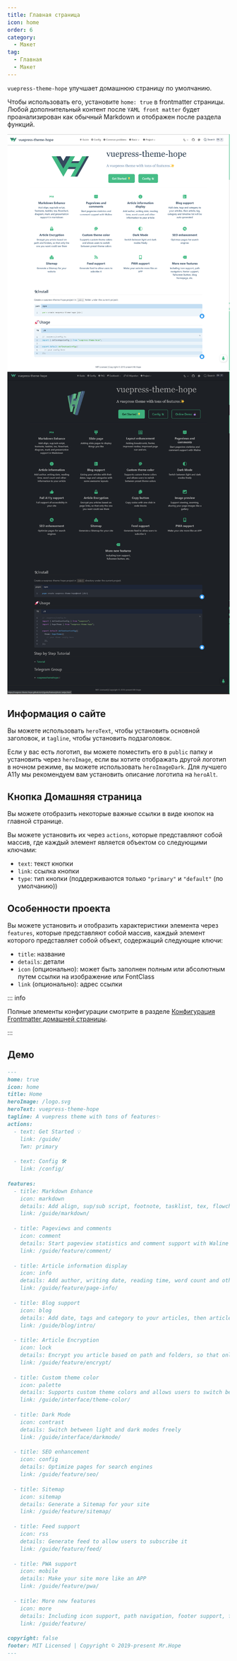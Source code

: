 ```yaml
---
title: Главная страница
icon: home
order: 6
category:
  - Макет
tag:
  - Главная
  - Макет
---
```


`vuepress-theme-hope` улучшает домашнюю страницу по умолчанию.

Чтобы использовать его, установите `home: true` в frontmatter страницы. Любой дополнительный контент после `YAML front matter` будет проанализирован как обычный Markdown и отображен после раздела функций.

![Скриншот](./assets/home-light.png#light)
![Скриншот](./assets/home-dark.png#dark)

<!-- more -->

## Информация о сайте

Вы можете использовать `heroText`, чтобы установить основной заголовок, и `tagline`, чтобы установить подзаголовок.

Если у вас есть логотип, вы можете поместить его в `public` папку и установить через `heroImage`, если вы хотите отображать другой логотип в ночном режиме, вы можете использовать `heroImageDark`. Для лучшего A11y мы рекомендуем вам установить описание логотипа на `heroAlt`.

## Кнопка Домашняя страница

Вы можете отобразить некоторые важные ссылки в виде кнопок на главной странице.

Вы можете установить их через `actions`, которые представляют собой массив, где каждый элемент является объектом со следующими ключами:

- `text`: текст кнопки
- `link`: ссылка кнопки
- `type`: тип кнопки (поддерживаются только `"primary"` и `"default"` (по умолчанию))

## Особенности проекта

Вы можете установить и отобразить характеристики элемента через `features`, которые представляют собой массив, каждый элемент которого представляет собой объект, содержащий следующие ключи:

- `title`: название
- `details`: детали
- `icon` (опционально): может быть заполнен полным или абсолютным путем ссылки на изображение или FontClass
- `link` (опционально): адрес ссылки

::: info

Полные элементы конфигурации смотрите в разделе [Конфигурация Frontmatter домашней страницы](../../config/frontmatter/home.md).

:::

## Демо

```md
---
home: true
icon: home
title: Home
heroImage: /logo.svg
heroText: vuepress-theme-hope
tagline: A vuepress theme with tons of features✨
actions:
  - text: Get Started 💡
    link: /guide/
    Тип: primary

  - text: Config 🛠
    link: /config/

features:
  - title: Markdown Enhance
    icon: markdown
    details: Add align, sup/sub script, footnote, tasklist, tex, flowchart, diagram, mark and presentation support in Markdown
    link: /guide/markdown/

  - title: Pageviews and comments
    icon: comment
    details: Start pageview statistics and comment support with Waline
    link: /guide/feature/comment/

  - title: Article information display
    icon: info
    details: Add author, writing date, reading time, word count and other information to your article
    link: /guide/feature/page-info/

  - title: Blog support
    icon: blog
    details: Add date, tags and category to your articles, then article, tag, category and timeline list will be auto generated
    link: /guide/blog/intro/

  - title: Article Encryption
    icon: lock
    details: Encrypt you article based on path and folders, so that only the one you want could see them
    link: /guide/feature/encrypt/

  - title: Custom theme color
    icon: palette
    details: Supports custom theme colors and allows users to switch between preset theme colors
    link: /guide/interface/theme-color/

  - title: Dark Mode
    icon: contrast
    details: Switch between light and dark modes freely
    link: /guide/interface/darkmode/

  - title: SEO enhancement
    icon: config
    details: Optimize pages for search engines
    link: /guide/feature/seo/

  - title: Sitemap
    icon: sitemap
    details: Generate a Sitemap for your site
    link: /guide/feature/sitemap/

  - title: Feed support
    icon: rss
    details: Generate feed to allow users to subscribe it
    link: /guide/feature/feed/

  - title: PWA support
    icon: mobile
    details: Make your site more like an APP
    link: /guide/feature/pwa/

  - title: More new features
    icon: more
    details: Including icon support, path navigation, footer support, fullscreen button, blog homepage, etc.
    link: /guide/feature/

copyright: false
footer: MIT Licensed | Copyright © 2019-present Mr.Hope
---
```

